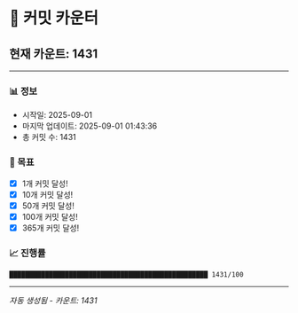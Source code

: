 # 🔢 커밋 카운터

## 현재 카운트: 1431

---

### 📊 정보
- 시작일: 2025-09-01
- 마지막 업데이트: 2025-09-01 01:43:36
- 총 커밋 수: 1431

### 🎯 목표
- [x] 1개 커밋 달성!
- [x] 10개 커밋 달성!
- [x] 50개 커밋 달성!
- [x] 100개 커밋 달성!
- [x] 365개 커밋 달성!

### 📈 진행률
```
██████████████████████████████████████████████████ 1431/100
```

---
*자동 생성됨 - 카운트: 1431*
